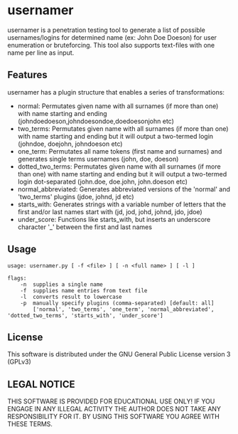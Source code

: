 usernamer
==========================================
usernamer is a penetration testing tool to generate a list of possible usernames/logins for determined name (ex: John Doe Doeson) for user enumeration or bruteforcing. 
This tool also supports text-files with one name per line as input.

Features
-----------------------------------------
usernamer has a plugin structure that enables a series of transformations:

* normal: Permutates given name with all surnames (if more than one) with name starting and ending (johndoedoeson,johndoesondoe,doedoesonjohn etc)
* two_terms: Permutates given name with all surnames (if more than one) with name starting and ending but it will output a two-termed login (johndoe, doejohn, johndoeson etc)
* one_term: Permutates all name tokens (first name and surnames) and generates single terms usernames (john, doe, doeson)
* dotted_two_terms: Permutates given name with all surnames (if more than one) with name starting and ending but it will output a two-termed login dot-separated (john.doe, doe.john, john.doeson etc)
* normal_abbreviated: Generates abbreviated versions of the 'normal' and 'two_terms' plugins (jdoe, johnd, jd etc)
* starts_with: Generates strings with a variable number of letters that the first and/or last names start with (jd, jod, johd, johnd, jdo, jdoe)
* under_score: Functions like starts_with, but inserts an underscore character '_' between the first and last names

Usage
-----------------------------------------

    usage: usernamer.py [ -f <file> ] [ -n <full name> ] [ -l ]
    
    flags:
        -n  supplies a single name
        -f  supplies name entries from text file
        -l  converts result to lowercase
        -p  manually specify plugins (comma-separated) [default: all]
            ['normal', 'two_terms', 'one_term', 'normal_abbreviated', 'dotted_two_terms', 'starts_with', 'under_score']


License
-----------------------------------------
This software is distributed under the GNU General Public License version 3 (GPLv3)

LEGAL NOTICE
-----------------------------------------
THIS SOFTWARE IS PROVIDED FOR EDUCATIONAL USE ONLY! IF YOU ENGAGE IN ANY ILLEGAL ACTIVITY THE AUTHOR DOES NOT TAKE ANY RESPONSIBILITY FOR IT. BY USING THIS SOFTWARE YOU AGREE WITH THESE TERMS.
